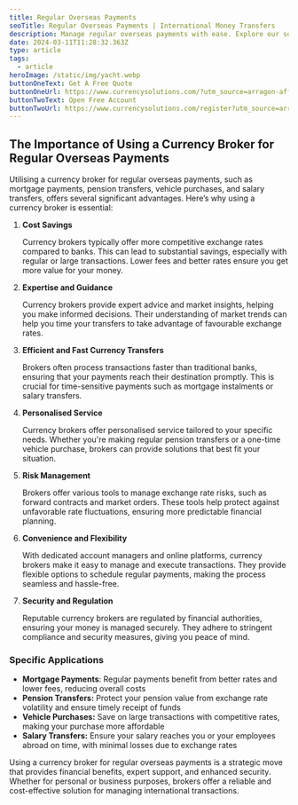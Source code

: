 ```yaml
---
title: Regular Overseas Payments
seoTitle: Regular Overseas Payments | International Money Transfers
description: Manage regular overseas payments with ease. Explore our solutions for consistent, cost-effective international money transfers tailored to your needs
date: 2024-03-11T11:28:32.363Z
type: article
tags:
  - article
heroImage: /static/img/yacht.webp
buttonOneText: Get A Free Quote
buttonOneUrl: https://www.currencysolutions.com/?utm_source=arragon-affiliates
buttonTwoText: Open Free Account
buttonTwoUrl: https://www.currencysolutions.com/register?utm_source=arragon-affiliates
---
```

## The Importance of Using a Currency Broker for Regular Overseas Payments

Utilising a currency broker for regular overseas payments, such as mortgage payments, pension transfers, vehicle purchases, and salary transfers, offers several significant advantages. Here’s why using a currency broker is essential:

1. **Cost Savings**

    Currency brokers typically offer more competitive exchange rates compared to banks. This can lead to substantial savings, especially with regular or large transactions. Lower fees and better rates ensure you get more value for your money.

2. **Expertise and Guidance**

    Currency brokers provide expert advice and market insights, helping you make informed decisions. Their understanding of market trends can help you time your transfers to take advantage of favourable exchange rates.

3. **Efficient and Fast Currency Transfers**

    Brokers often process transactions faster than traditional banks, ensuring that your payments reach their destination promptly. This is crucial for time-sensitive payments such as mortgage instalments or salary transfers.

4. **Personalised Service**

    Currency brokers offer personalised service tailored to your specific needs. Whether you're making regular pension transfers or a one-time vehicle purchase, brokers can provide solutions that best fit your situation.

5. **Risk Management**

    Brokers offer various tools to manage exchange rate risks, such as forward contracts and market orders. These tools help protect against unfavorable rate fluctuations, ensuring more predictable financial planning.

6. **Convenience and Flexibility**

    With dedicated account managers and online platforms, currency brokers make it easy to manage and execute transactions. They provide flexible options to schedule regular payments, making the process seamless and hassle-free.

7. **Security and Regulation**

    Reputable currency brokers are regulated by financial authorities, ensuring your money is managed securely. They adhere to stringent compliance and security measures, giving you peace of mind.

### Specific Applications

* **Mortgage Payments**: Regular payments benefit from better rates and lower fees, reducing overall costs
* **Pension Transfers:** Protect your pension value from exchange rate volatility and ensure timely receipt of funds
* **Vehicle Purchases:** Save on large transactions with competitive rates, making your purchase more affordable
* **Salary Transfers:** Ensure your salary reaches you or your employees abroad on time, with minimal losses due to exchange rates

Using a currency broker for regular overseas payments is a strategic move that provides financial benefits, expert support, and enhanced security. Whether for personal or business purposes, brokers offer a reliable and cost-effective solution for managing international transactions.
